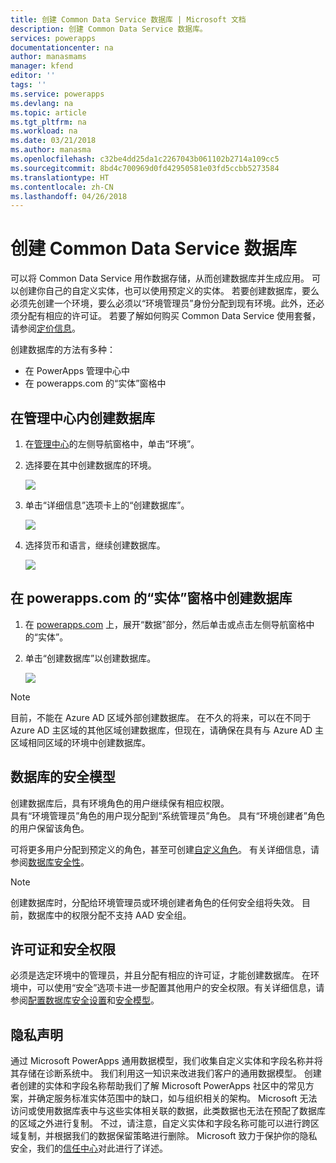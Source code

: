 ```yaml
---
title: 创建 Common Data Service 数据库 | Microsoft 文档
description: 创建 Common Data Service 数据库。
services: powerapps
documentationcenter: na
author: manasmams
manager: kfend
editor: ''
tags: ''
ms.service: powerapps
ms.devlang: na
ms.topic: article
ms.tgt_pltfrm: na
ms.workload: na
ms.date: 03/21/2018
ms.author: manasma
ms.openlocfilehash: c32be4dd25da1c2267043b061102b2714a109cc5
ms.sourcegitcommit: 8bd4c700969d0fd42950581e03fd5ccbb5273584
ms.translationtype: HT
ms.contentlocale: zh-CN
ms.lasthandoff: 04/26/2018
---
```

# <a name="create-a-common-data-service-database"></a>创建 Common Data Service 数据库
可以将 Common Data Service 用作数据存储，从而创建数据库并生成应用。 可以创建你自己的自定义实体，也可以使用预定义的实体。 若要创建数据库，要么必须先创建一个环境，要么必须以“环境管理员”身份分配到现有环境。此外，还必须分配有相应的许可证。 若要了解如何购买 Common Data Service 使用套餐，请参阅[定价信息](pricing-billing-skus.md)。

创建数据库的方法有多种：

* 在 PowerApps 管理中心中
* 在 powerapps.com 的“实体”窗格中

## <a name="create-a-database-in-the-admin-center"></a>在管理中心内创建数据库
1. 在[管理中心](https://admin.powerapps.com)的左侧导航窗格中，单击“环境”。
    
2. 选择要在其中创建数据库的环境。
    
    ![](./media/create-database/environment-list-new.png)

3. 单击“详细信息”选项卡上的“创建数据库”。 
    
    ![](./media/create-database/Create-DB-From-Details.png)

4. 选择货币和语言，继续创建数据库。 
    
    ![](./media/create-database/DB-Choose-options.png)



## <a name="create-a-database-in-the-entities-pane-of-powerappscom"></a>在 powerapps.com 的“实体”窗格中创建数据库
1. 在 [powerapps.com](https://web.powerapps.com) 上，展开“数据”部分，然后单击或点击左侧导航窗格中的“实体”。

2. 单击“创建数据库”以创建数据库。

    ![](./media/create-database/Create-DB-From-Entities.png)

> [!NOTE]
> 目前，不能在 Azure AD 区域外部创建数据库。 在不久的将来，可以在不同于 Azure AD 主区域的其他区域创建数据库，但现在，请确保在具有与 Azure AD 主区域相同区域的环境中创建数据库。

## <a name="security-model-for-the-databases"></a>数据库的安全模型
创建数据库后，具有环境角色的用户继续保有相应权限。  
    具有“环境管理员”角色的用户现分配到“系统管理员”角色。 具有“环境创建者”角色的用户保留该角色。

可将更多用户分配到预定义的角色，甚至可创建[自定义角色][1]。 有关详细信息，请参阅[数据库安全性](database-security.md)。

> [!NOTE]
> 创建数据库时，分配给环境管理员或环境创建者角色的任何安全组将失效。 目前，数据库中的权限分配不支持 AAD 安全组。


## <a name="license-and-security-permissions"></a>许可证和安全权限
必须是选定环境中的管理员，并且分配有相应的许可证，才能创建数据库。 在环境中，可以使用“安全”选项卡进一步配置其他用户的安全权限。有关详细信息，请参阅[配置数据库安全设置](database-security.md)和[安全模型](https://docs.microsoft.c../maker/common-data-service/entity-reference/security-model)。

## <a name="privacy-notice"></a>隐私声明
通过 Microsoft PowerApps 通用数据模型，我们收集自定义实体和字段名称并将其存储在诊断系统中。  我们利用这一知识来改进我们客户的通用数据模型。 创建者创建的实体和字段名称帮助我们了解 Microsoft PowerApps 社区中的常见方案，并确定服务标准实体范围中的缺口，如与组织相关的架构。 Microsoft 无法访问或使用数据库表中与这些实体相关联的数据，此类数据也无法在预配了数据库的区域之外进行复制。 不过，请注意，自定义实体和字段名称可能可以进行跨区域复制，并根据我们的数据保留策略进行删除。 Microsoft 致力于保护你的隐私安全，我们的[信任中心](https://www.microsoft.com/trustcenter/Privacy/default.aspx)对此进行了详述。


<!--Reference links in article-->
[1]: https://technet.microsoft.com/library/dn531130.aspx
